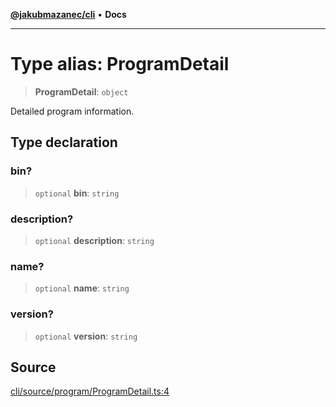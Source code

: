 [**@jakubmazanec/cli**](../README.md) • **Docs**

---

# Type alias: ProgramDetail

> **ProgramDetail**: `object`

Detailed program information.

## Type declaration

### bin?

> `optional` **bin**: `string`

### description?

> `optional` **description**: `string`

### name?

> `optional` **name**: `string`

### version?

> `optional` **version**: `string`

## Source

[cli/source/program/ProgramDetail.ts:4](https://github.com/jakubmazanec/js-tools/blob/7be96c9bc335915647cfe729050b17fe2580309a/packages/cli/source/program/ProgramDetail.ts#L4)
